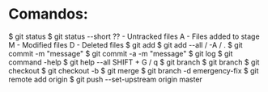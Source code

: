 # Comandos:
$ git status
$ git status --short
    ?? - Untracked files
    A - Files added to stage
    M - Modified files
    D - Deleted files
$ git add
$ git add --all / -A / .
$ git commit -m "message"
$ git commit -a -m "message"
$ git log
$ git command -help
$ git help --all
    SHIFT + G / q
$ git branch 
$ git branch <branch>
$ git checkout <branch>
$ git checkout -b <branch>
$ git merge <branch>
$ git branch -d emergency-fix
$ git remote add origin <repo>
$ git push --set-upstream origin master
